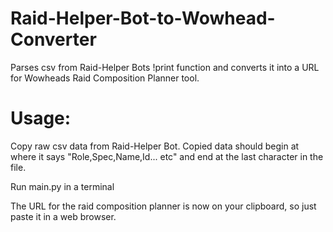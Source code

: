 # Raid-Helper-Bot-to-Wowhead-Converter
Parses csv from Raid-Helper Bots !print function and converts it into a URL for Wowheads Raid Composition Planner tool.

# Usage:
Copy raw csv data from Raid-Helper Bot. Copied data should begin at where it says "Role,Spec,Name,Id... etc" and end at the last character in the file.

Run main.py in a terminal

The URL for the raid composition planner is now on your clipboard, so just paste it in a web browser.
